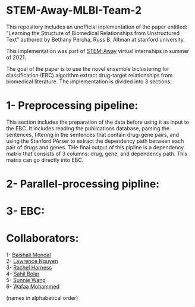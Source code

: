 # STEM-Away-MLBI-Team-2
This repository includes an unofficial inplementation of the paper entitled: "Learning the Structure of Biomedical
Relationships from Unstructured Text" authored by Bethany Percha, Russ B. Altman at stanford university.

This implementation was part of [STEM-Away](https://stemaway.com) virtual internships in summer of 2021. 

The goal of the paper is to use the novel ensemble biclustering for classification (EBC) algorithm extract drug-target relationships from biomedical literature. The implementation is divided into 3 sections:

# 1- Preprocessing pipeline: 
This section includes the preparation of the data before using it as input to the EBC. It includes reading the publications database, parsing the sentences, filtering in the sentences that contain drug-gene pairs, and using the Stanford PArser to extract the dependency path between each pair of drugs and genes. THe final output of this pipline is a dependency matrix that consists of 3 columns: drug, gene, and dependency path. This matrix can go directly into EBC.

# 2- Parallel-processing pipline:

# 3- EBC:

# Collaborators:
1- [Baishali Mondal](https://github.com/baishali123314)\
2- [Lawrence Nguyen](https://github.com/law-nguyen)\
3- [Rachel Harness](https://github.com/harnesrs)\
4- [Sahil Bolar](https://github.com/sahil-bolar)\
5- [Sunnie Wang](https://github.com/Sunnie912)\
6- [Wafaa Mohammed](https://github.com/Wafaa014)

(names in alphabetical order)
